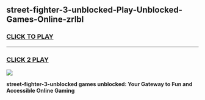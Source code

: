 
## street-fighter-3-unblocked-Play-Unblocked-Games-Online-zrlbl
<h3>
<a href="https://premium76.site?title=street-fighter-3-unblocked&ref=25A">CLICK TO PLAY</a></h3>
<hr>

<h3>
<a href="https://premium76.site?title=street-fighter-3-unblocked&ref=25A">CLICK 2 PLAY</a>
  
</h3>

<a href="https://premium76.site?title=street-fighter-3-unblocked&ref=25A"><img src="https://clearcache.store/games.png"></a>


**street-fighter-3-unblocked games unblocked: Your Gateway to Fun and Accessible Online Gaming**

